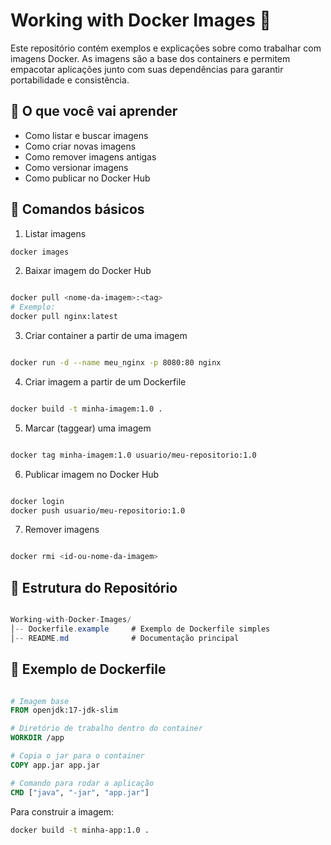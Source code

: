 # Working with Docker Images 🐳

Este repositório contém exemplos e explicações sobre como trabalhar com imagens Docker.
As imagens são a base dos containers e permitem empacotar aplicações junto com suas dependências para garantir portabilidade e consistência.

## 📌 O que você vai aprender

- Como listar e buscar imagens
- Como criar novas imagens
- Como remover imagens antigas
- Como versionar imagens
- Como publicar no Docker Hub

## 🔹 Comandos básicos

1. Listar imagens

```bash
docker images
```

2. Baixar imagem do Docker Hub

```bash

docker pull <nome-da-imagem>:<tag>
# Exemplo:
docker pull nginx:latest

```

3. Criar container a partir de uma imagem

```bash

docker run -d --name meu_nginx -p 8080:80 nginx

```

4. Criar imagem a partir de um Dockerfile

```bash

docker build -t minha-imagem:1.0 .

```

5. Marcar (taggear) uma imagem

```bash

docker tag minha-imagem:1.0 usuario/meu-repositorio:1.0

```

6. Publicar imagem no Docker Hub

```bash

docker login
docker push usuario/meu-repositorio:1.0

```

7. Remover imagens

```bash

docker rmi <id-ou-nome-da-imagem>

```

## 📂 Estrutura do Repositório

```csharp

Working-with-Docker-Images/
│-- Dockerfile.example     # Exemplo de Dockerfile simples
│-- README.md              # Documentação principal

```

## 🚀 Exemplo de Dockerfile

```dockerfile

# Imagem base
FROM openjdk:17-jdk-slim

# Diretório de trabalho dentro do container
WORKDIR /app

# Copia o jar para o container
COPY app.jar app.jar

# Comando para rodar a aplicação
CMD ["java", "-jar", "app.jar"]


```

Para construir a imagem:

```bash
docker build -t minha-app:1.0 .

```


